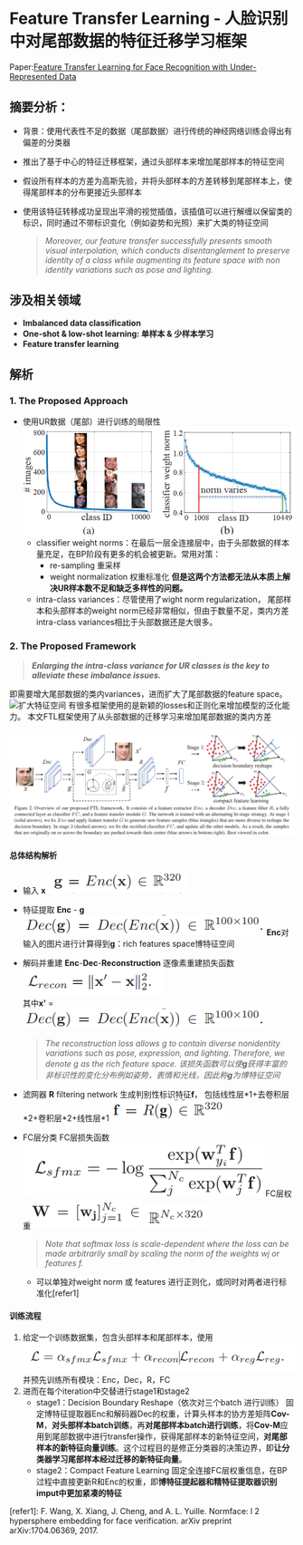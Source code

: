 
# Feature Transfer Learning - 人脸识别中对尾部数据的特征迁移学习框架

Paper:[Feature Transfer Learning for Face Recognition with Under-Represented Data](https://github.com/HHHHHANS/Articles/blob/main/Resource/Paper/Long-Tail%20classification/%E8%BF%81%E7%A7%BB%E5%AD%A6%E4%B9%A0Feature%20Transfer%20Learning%20For%20Face%20Recognition%20with%20Under-Represented%20Data.pdf)

## 摘要分析：

+ 背景：使用代表性不足的数据（尾部数据）进行传统的神经网络训练会得出有偏差的分类器

+ 推出了基于中心的特征迁移框架，通过头部样本来增加尾部样本的特征空间

+ 假设所有样本的方差为高斯先验，并将头部样本的方差转移到尾部样本上，使得尾部样本的分布更接近头部样本

+ 使用该特征转移成功呈现出平滑的视觉插值，该插值可以进行解缠以保留类的标识，同时通过不带标识变化（例如姿势和光照）来扩大类的特征空间
	
	> _Moreover, our feature transfer successfully presents smooth visual interpolation, which conducts disentanglement to preserve identity of a class while augmenting its feature space with non identity variations such as pose and lighting._

## 涉及相关领域
+ **Imbalanced data classification**
+ **One-shot & low-shot learning: 单样本 & 少样本学习**
+ **Feature transfer learning**

## 解析
### 1. The Proposed Approach
+ 使用UR数据（尾部）进行训练的局限性
	![头部和尾部样本分布][pic1]
	+ classifier weight norms：在最后一层全连接层中，由于头部数据的样本量充足，在BP阶段有更多的机会被更新。常用对策：
		+ re-sampling 重采样
		+ weight normalization 权重标准化
		**但是这两个方法都无法从本质上解决UR样本数不足和缺乏多样性的问题。**
	+ intra-class variances：尽管使用了wight norm regularization， 尾部样本和头部样本的weight norm已经非常相似，但由于数量不足，类内方差intra-class variances相比于头部数据还是大很多。
### 2. The Proposed Framework
> ***Enlarging the intra-class variance for UR classes is the key to alleviate these imbalance issues.***

即需要增大尾部数据的类内variances，进而扩大了尾部数据的feature space。
![][pic2]
有很多框架使用的是新颖的losses和正则化来增加模型的泛化能力。
本文FTL框架使用了从头部数据的迁移学习来增加尾部数据的类内方差

![总体结构][pic3]
#### 总体结构解析
+ 输入 **x**
	![输入][pic5]
	
+ 特征提取 **Enc** - **g**
	![编码式][pic6]
	**Enc**对输入的图片进行计算得到**g**：rich features space博特征空间
	
+ 解码并重建 **Enc**-**Dec**-**Reconstruction** 
	逐像素重建损失函数![重建损失][pic4]	
	其中**x'** = ![解码式][pic6]
	>*The reconstruction loss allows g to contain diverse nonidentity variations such as pose, expression, and lighting. Therefore, we denote g as the rich feature space.* 
	>*该损失函数可以使**g**获得丰富的非标识性的变化分布例如姿势，表情和光线，因此称**g**为博特征空间*
	
+ 滤网器 **R** filtering network
	生成判别性标识特征**f**， 包括线性层\*1+去卷积层\*2+卷积层\*2+线性层\*1
	![滤网器][pic8]

+ FC层分类
	FC层损失函数 ![FC层损失函数][pic9]
	FC层权重![FC-weight][pic13] ![FC-weights'domain][pic14]
	
	> *Note that softmax loss is scale-dependent where the loss can be made arbitrarily small by scaling the norm of the weights wj or features f.*
	
	+ 可以单独对weight norm 或 features 进行正则化，或同时对两者进行标准化[refer1]
#### 训练流程
1. 给定一个训练数据集，包含头部样本和尾部样本，使用![总损失函数][pic12]并预先训练所有模块：Enc，Dec，R，FC
2. 进而在每个iteration中交替进行stage1和stage2
	+ stage1：Decision Boundary Reshape（依次对三个batch 进行训练）
		固定博特征提取器Enc和解码器Dec的权重，计算头样本的协方差矩阵**Cov-M**，**对头部样本batch训练**，再**对尾部样本batch进行训练**，将**Cov-M**应用到尾部数据中进行transfer操作，获得尾部样本的新特征空间，**对尾部样本的新特征向量训练**。这个过程目的是修正分类器的决策边界，即**让分类器学习尾部样本经过迁移的新特征向量**。
	+ stage2：Compact Feature Learning
		固定全连接FC层权重信息，在BP过程中直接更新R和Enc的权重，即**博特征提起器和精特征提取器识别imput中更加紧凑的特征**

[pic1]: https://github.com/HHHHHANS/Articles/blob/main/Resource/Images/FTL-classifier%20weight%20norm.png?raw=true "头部和尾部样本分布"
[pic2]:https://github.com/HHHHHANS/Articles/blob/main/Resource/Images/FTL-wight%20norm%20bias%20and%20new%20feature%20sapace%20.png?raw=true "扩大特征空间"
[pic3]: https://github.com/HHHHHANS/Articles/blob/main/Resource/Images/FTL-%20overview.png?raw=true "总体结构"
[pic4]:https://github.com/HHHHHANS/Articles/blob/main/Resource/Images/FTL-Loss%20of%20Reconstruction.png?raw=true	"重建损失"
[pic5]: https://raw.githubusercontent.com/HHHHHANS/Articles/main/Resource/Images/FTL-Enc.png	"编码式 "
[pic6]: https://github.com/HHHHHANS/Articles/blob/main/Resource/Images/FTL-Dec.png?raw=true	"解码式"
[pic7]:https://github.com/HHHHHANS/Articles/blob/main/Resource/Images/FTL-input%20x.png?raw=true "输入x"
[pic8]:https://github.com/HHHHHANS/Articles/blob/main/Resource/Images/FTL-filter%20network.png?raw=true "滤网器"
[pic9]: https://github.com/HHHHHANS/Articles/blob/main/Resource/Images/FTL-FC%20losses.png?raw=true "fc损失"
[pic10]:https://github.com/HHHHHANS/Articles/blob/main/Resource/Images/FTL-FC%20regularization.png?raw=true "损失函数正则项"
[pic11]:https://github.com/HHHHHANS/Articles/blob/main/Resource/Images/FTL-default%20coefficients.png?raw=true  "损失函数各项系数"
[pic12]:https://github.com/HHHHHANS/Articles/blob/main/Resource/Images/FTL-full%20losses.png?raw=true "总损失函数"
[pic13]:https://github.com/HHHHHANS/Articles/blob/main/Resource/Images/FTL-FC%20Weight.png?raw=true "FC-weights"
[pic14]: https://raw.githubusercontent.com/HHHHHANS/Articles/main/Resource/Images/FTL-FC%20Weights'%20domian.png "FC-weights'domain"
[pic15]:https://github.com/HHHHHANS/Articles/blob/main/Resource/Images/FTL-gik%20of%20flipped%20x.png?raw=true "gik-of-flipped-imput-x"
[pic16]:https://github.com/HHHHHANS/Articles/blob/main/Resource/Images/FTL-Q.png?raw=true "Q"
[pic17]:https://github.com/HHHHHANS/Articles/blob/main/Resource/Images/FTL-V.png?raw=true "V"
[pic18]:"algorithm"
[pic19]:https://github.com/HHHHHANS/Articles/blob/main/Resource/Images/FTL-two%20stages.png?raw=true "two-stages"
[pic20]:https://github.com/HHHHHANS/Articles/blob/main/Resource/Images/FTL-ci.png?raw=true "ci"
[refer1]: F. Wang, X. Xiang, J. Cheng, and A. L. Yuille. Normface: l 2 hypersphere embedding for face verification. arXiv preprint arXiv:1704.06369, 2017.